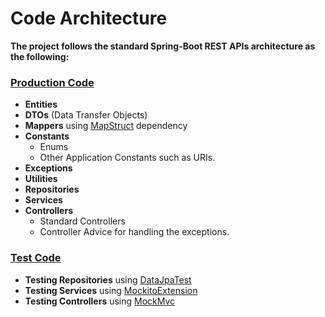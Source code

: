 # Code Architecture 
**The project follows the standard Spring-Boot REST APIs architecture as the following:**

### <u>Production Code</u>
* **Entities**
* **DTOs** (Data Transfer Objects) 
* **Mappers** using <u>MapStruct</u> dependency
* **Constants**
    * Enums 
    * Other Application Constants such as URIs. 
* **Exceptions**
* **Utilities** 
* **Repositories** 
* **Services**
* **Controllers** 
    * Standard Controllers
    * Controller Advice for handling the exceptions. 

### <u>Test Code</u>
* **Testing Repositories** using <u>DataJpaTest</u> 
* **Testing Services** using <u>MockitoExtension</u>
* **Testing Controllers** using <u>MockMvc</u>